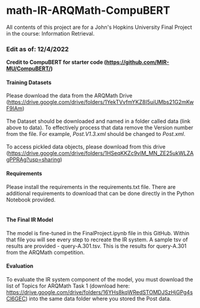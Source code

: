 # math-IR-ARQMath-CompuBERT
All contents of this project are for a John's Hopkins University Final Project in the course: Information Retrieval.


### Edit as of: 12/4/2022

**Credit to CompuBERT for starter code (https://github.com/MIR-MU/CompuBERT/)**
<br>
#### Training Datasets
Please download the data from the ARQMath Drive (https://drive.google.com/drive/folders/1YekTVvfmYKZ8I5uiUMbs21G2mKwF9IAm)
<br><br>
The Dataset should be downloaded and named in a folder called data (link above to data). To effectively process that data remove the Version number from the file. For example, *Post.V1.3.xml* should be changed to *Post.xml*. 
<br><br>
To access pickled data objects, please download from this drive (https://drive.google.com/drive/folders/1HSeqKKZc9vlM_MN_ZE25ukWLZAgPPRAg?usp=sharing)
<br>

#### Requirements
Please install the requirements in the requirements.txt file. There are additional requirements to download that can be done directly in the Python Notebook provided.
<br><br>

#### The Final IR Model
The model is fine-tuned in the FinalProject.ipynb file in this GitHub. Within that file you will see every step to recreate the IR system. A sample tsv of results are provided - query-A.301.tsv. This is the results for query-A.301 from the ARQMath competition. 
<br>
#### Evaluation
To evaluate the IR system component of the model, you must download the list of Topics for ARQMath Task 1 (download here: https://drive.google.com/drive/folders/16YHs8kqWRedSTOMDJSzHjGPg4sCl6GEC) into the same data folder where you stored the Post data.
